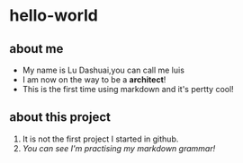 # hello-world
## about me
- My name is Lu Dashuai,you can call me luis 
- I am now on the way to be a **architect**!
- This is the first time using markdown and it's pertty cool!
## about this project
1. It is not the first project I started in github.
2. *You can see I'm practising my markdown grammar!*
